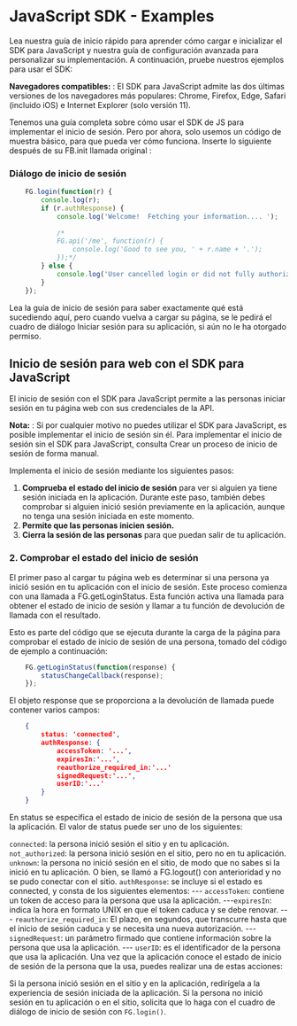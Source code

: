 ﻿# JavaScript SDK - Examples
Lea nuestra guía de inicio rápido para aprender cómo cargar e inicializar el SDK para JavaScript y nuestra guía de configuración avanzada para personalizar su implementación. A continuación, pruebe nuestros ejemplos para usar el SDK:

**Navegadores compatibles:**
  : El SDK para JavaScript admite las dos últimas versiones de los navegadores más populares: Chrome, Firefox, Edge, Safari (incluido iOS) e Internet Explorer (solo versión 11).

Tenemos una guía completa sobre cómo usar el SDK de JS para implementar el inicio de sesión. Pero por ahora, solo usemos un código de muestra básico, para que pueda ver cómo funciona. Inserte lo siguiente después de su FB.init llamada original :

### Diálogo de inicio de sesión
~~~js
    FG.login(function(r) {
		console.log(r);
        if (r.authResponse) {
            console.log('Welcome!  Fetching your information.... ');
			
			/*
            FG.api('/me', function(r) {
                console.log('Good to see you, ' + r.name + '.');
            });*/
        } else {
            console.log('User cancelled login or did not fully authorize.');
        }
    });
~~~
    
Lea la guía de inicio de sesión para saber exactamente qué está sucediendo aquí, pero cuando vuelva a cargar su página, se le pedirá el cuadro de diálogo Iniciar sesión para su aplicación, si aún no le ha otorgado permiso.

## Inicio de sesión para web con el SDK para JavaScript
El inicio de sesión con el SDK para JavaScript permite a las personas iniciar sesión en tu página web con sus credenciales de la API.

**Nota:**
  : Si por cualquier motivo no puedes utilizar el SDK para JavaScript, es posible implementar el inicio de sesión sin él. Para implementar el inicio de sesión sin el SDK para JavaScript, consulta Crear un proceso de inicio de sesión de forma manual.

Implementa el inicio de sesión mediante los siguientes pasos:

1. **Comprueba el estado del inicio de sesión** para ver si alguien ya tiene sesión iniciada en la aplicación. Durante este paso, también debes comprobar si alguien inició sesión previamente en la aplicación, aunque no tenga una sesión iniciada en este momento.
2. **Permite que las personas inicien sesión.**
3. **Cierra la sesión de las personas** para que puedan salir de tu aplicación.


### 2. Comprobar el estado del inicio de sesión
El primer paso al cargar tu página web es determinar si una persona ya inició sesión en tu aplicación con el inicio de sesión. Este proceso comienza con una llamada a FG.getLoginStatus. Esta función activa una llamada para obtener el estado de inicio de sesión y llamar a tu función de devolución de llamada con el resultado.

Esto es parte del código que se ejecuta durante la carga de la página para comprobar el estado de inicio de sesión de una persona, tomado del código de ejemplo a continuación:

~~~js
    FG.getLoginStatus(function(response) {
        statusChangeCallback(response);
    });
~~~

El objeto response que se proporciona a la devolución de llamada puede contener varios campos:

~~~json
    {
        status: 'connected',
        authResponse: {
            accessToken: '...',
            expiresIn:'...',
            reauthorize_required_in:'...'
            signedRequest:'...',
            userID:'...'
        }
    }
~~~

En status se especifica el estado de inicio de sesión de la persona que usa la aplicación. El valor de status puede ser uno de los siguientes:

`connected`: la persona inició sesión el sitio y en tu aplicación.
`not_authorized`: la persona inició sesión en el sitio, pero no en tu aplicación.
`unknown`: la persona no inició sesión en el sitio, de modo que no sabes si la inició en tu aplicación. O bien, se llamó a FG.logout() con anterioridad y no se pudo conectar con el sitio.
`authResponse`: se incluye si el estado es connected, y consta de los siguientes elementos:
    --- `accessToken`: contiene un token de acceso para la persona que usa la aplicación.
    ---`expiresIn`: indica la hora en formato UNIX en que el token caduca y se debe renovar.
    --- `reauthorize_required_in`: El plazo, en segundos, que transcurre hasta que el inicio de sesión caduca y se necesita una nueva autorización.
    --- `signedRequest`: un parámetro firmado que contiene información sobre la persona que usa la aplicación.
    --- `userID`: es el identificador de la persona que usa la aplicación.
Una vez que la aplicación conoce el estado de inicio de sesión de la persona que la usa, puedes realizar una de estas acciones:

Si la persona inició sesión en el sitio y en la aplicación, redirígela a la experiencia de sesión iniciada de la aplicación.
Si la persona no inició sesión en tu aplicación o en el sitio, solicita que lo haga con el cuadro de diálogo de inicio de sesión con `FG.login()`.